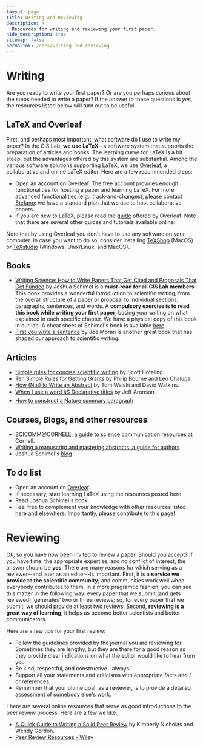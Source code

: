 ```yaml
---
layout: page
title: Writing and Reviewing
description: >
  Resources for writing and reviewing your first paper.
hide_description: true
sitemap: false
permalink: /docs/writing-and-reviewing
---
```


# Writing

Are you ready to write your first paper? Or are you perhaps curious about the steps needed to write a paper? If the answer to these questions is *yes*, the resources listed below will turn out to be useful.

## LaTeX and Overleaf

First, and perhaps most important, what software do I use to write my paper? In the CIS Lab, **we use LaTeX**--a software system that supports the preparation of articles and books. The learning curve for LaTeX is a bit steep, but the advantages offered by this system are substantial. Among the various software solutions supporting LaTeX, we use [Overleaf](https://www.overleaf.com), a collaborative and online LaTeX editor. Here are a few recommended steps:

- Open an account on Overleaf. The free account provides enough functionalities for hosting a paper and learning LaTeX. For more advanced functionalities (e.g., track-and-changes), please contact [Stefano](mailto:galelli@cornell.edu): we have a standard plan that we use to host collaborative papers.
- If you are new to LaTeX, please read the [guide](https://www.overleaf.com/learn) offered by Overleaf. Note that there are several other guides and tutorials available online.

Note that by using Overleaf you don't have to use any software on your computer. In case you want to do so, consider installing [TeXShop](https://pages.uoregon.edu/koch/texshop/) (MacOS) or [TeXstudio](https://www.texstudio.org) (Windows, Unix/Linux, and MacOS).

## Books

- [Writing Science: How to Write Papers That Get Cited and Proposals That Get Funded](https://www.amazon.com/Writing-Science-Papers-Proposals-Funded/dp/0199760241) by Joshua Schimel is a **must-read for all CIS Lab members**. This book provides a wonderful introduction to scientific writing, from the overall structure of a paper or proposal to individual sections, paragraphs, sentences, and words. A **compulsory exercise is to read this book while writing your first paper**, basing your writing on what explained in each specific chapter. We have a physical copy of this book in our lab. A cheat sheet of Schimel's book is available [here](https://github.com/Critical-Infrastructure-Systems-Lab/manual/blob/master/assets/img/docs/Writing-Science-Cheatsheet.pdf).
- [First you write a sentence](https://www.penguinrandomhouse.com/books/607260/first-you-write-a-sentence-by-joe-moran/) by Joe Moran is another great book that has shaped our approach to scientific writing.

## Articles

- [Simple rules for concise scientific writing](https://aslopubs.onlinelibrary.wiley.com/doi/10.1002/lol2.10165) by Scott Hotaling.
- [Ten Simple Rules for Getting Grants](https://journals.plos.org/ploscompbiol/article?id=10.1371/journal.pcbi.0020012) by Philip Bourne and Leo Chalupa.
- [How (Not) to Write an Abstract](https://ascelibrary.org/doi/full/10.1061/(ASCE)WR.1943-5452.0000790) by Tom Walski and David Watkins.
- [When I use a word âŠ Declarative titles](https://academic.oup.com/qjmed/article/103/3/207/1589103) by Jeff Aronson.
- [How to construct a Nature summary paragraph](https://www.nature.com/documents/nature-summary-paragraph.pdf)

## Courses, Blogs, and other resources

- [SCICOMM@CORNELL](https://scicomm.cornell.edu), a guide to science communication resources at Cornell. 
- [Writing a manuscript and mastering abstracts: a guide for authors](https://www.springernature.com/gp/researchers/the-source/blog/blogposts-getting-published/writing-a-manuscript-and-mastering-abstracts/25261924)
- Joshua Schimel's [blog](https://schimelwritingscience.wordpress.com)

## To do list

- Open an account on [Overleaf](https://www.overleaf.com).
- If necessary, start learning LaTeX using the resources posted here.
- Read Joshua Schimel's book.
- Feel free to complement your knowledge with other resources listed here and elsewhere. Importantly, please contribute to this page!

# Reviewing

Ok, so you have now been invited to review a paper. Should you accept? If you have time, the appropriate expertise, and no conflict of interest, the answer should be **yes**. There are many reasons for which serving as a reviewer--and later as an editor--is important. First, it is a **service we provide to the scientific community**; and communities work well when everybody contributes to them. In a more pragramtic fashion, you can see this matter in the following way: every paper that we submit (and gets reviewed) 'generates' two or three reviews; so, for every paper that we submit, we should provide at least two reviews. Second, **reviewing is a great way of learning**; it helps us become better scientists and better communicators.

Here are a few tips for your first review:

- Follow the guidelines provided by the journal you are reviewing for. Sometimes they are lengthy, but they are there for a good reason as they provide clear indications on what the editor would like to hear from you.
- Be kind, respectful, and constructive--always.
- Support all your statements and criticisms with appropriate facts and / or references.
- Remember that your ultime goal, as a reviewer, is to provide a detailed assessment of somebody else's work.

There are several online resources that serve as good introductions to the peer review process. Here are a few we like:

- [A Quick Guide to Writing a Solid Peer Review](https://agupubs.onlinelibrary.wiley.com/doi/full/10.1029/2011EO280001) by Kimberly Nicholas and Wendy Gordon.
- [Peer Review Resources - Wiley](https://authorservices.wiley.com/Reviewers/journal-reviewers/tools-and-resources/index.html)
